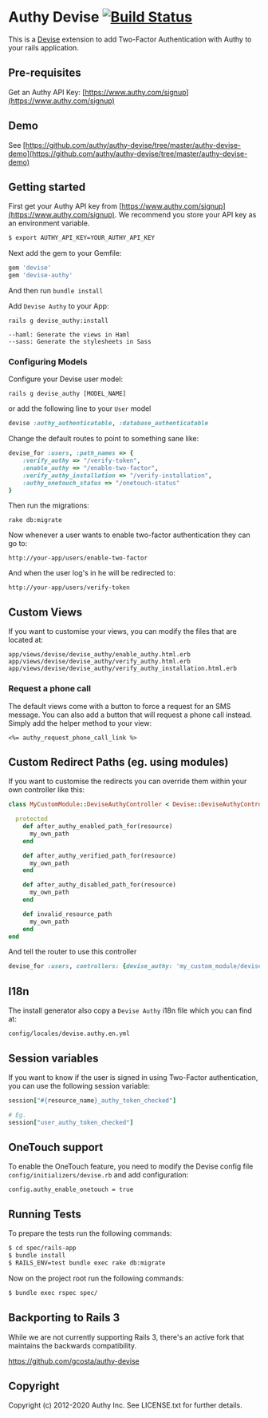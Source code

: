 # Authy Devise [![Build Status](https://travis-ci.org/authy/authy-devise.svg?branch=master)](https://travis-ci.org/authy/authy-devise)

This is a [Devise](https://github.com/plataformatec/devise) extension to add Two-Factor Authentication with Authy to your rails application.


## Pre-requisites

Get an Authy API Key: [https://www.authy.com/signup](https://www.authy.com/signup)

## Demo

See [https://github.com/authy/authy-devise/tree/master/authy-devise-demo](https://github.com/authy/authy-devise/tree/master/authy-devise-demo)

## Getting started

First get your Authy API key from [https://www.authy.com/signup](https://www.authy.com/signup). We recommend you store your API key as an environment variable.

```bash
$ export AUTHY_API_KEY=YOUR_AUTHY_API_KEY
```

Next add the gem to your Gemfile:

```ruby
gem 'devise'
gem 'devise-authy'
```

And then run `bundle install`

Add `Devise Authy` to your App:

    rails g devise_authy:install

    --haml: Generate the views in Haml
    --sass: Generate the stylesheets in Sass

### Configuring Models

Configure your Devise user model:

    rails g devise_authy [MODEL_NAME]

or add the following line to your `User` model

```ruby
devise :authy_authenticatable, :database_authenticatable
```

Change the default routes to point to something sane like:

```ruby
devise_for :users, :path_names => {
	:verify_authy => "/verify-token",
	:enable_authy => "/enable-two-factor",
	:verify_authy_installation => "/verify-installation",
	:authy_onetouch_status => "/onetouch-status"
}
```

Then run the migrations:

    rake db:migrate

Now whenever a user wants to enable two-factor authentication they can go
to:

    http://your-app/users/enable-two-factor

And when the user log's in he will be redirected to:

    http://your-app/users/verify-token


## Custom Views

If you want to customise your views, you can modify the files that are located at:

    app/views/devise/devise_authy/enable_authy.html.erb
    app/views/devise/devise_authy/verify_authy.html.erb
    app/views/devise/devise_authy/verify_authy_installation.html.erb

### Request a phone call

The default views come with a button to force a request for an SMS message. You can also add a button that will request a phone call instead. Simply add the helper method to your view:

    <%= authy_request_phone_call_link %>

## Custom Redirect Paths (eg. using modules)

If you want to customise the redirects you can override them within your own controller like this:

```ruby
class MyCustomModule::DeviseAuthyController < Devise::DeviseAuthyController

  protected
    def after_authy_enabled_path_for(resource)
      my_own_path
    end

    def after_authy_verified_path_for(resource)
      my_own_path
    end

    def after_authy_disabled_path_for(resource)
      my_own_path
    end

    def invalid_resource_path
      my_own_path
    end
end
```

And tell the router to use this controller

```ruby
devise_for :users, controllers: {devise_authy: 'my_custom_module/devise_authy'}
```


## I18n

The install generator also copy a `Devise Authy` i18n file which you can find at:

    config/locales/devise.authy.en.yml

## Session variables

If you want to know if the user is signed in using Two-Factor authentication,
you can use the following session variable:

```ruby
session["#{resource_name}_authy_token_checked"]

# Eg.
session["user_authy_token_checked"]
```

## OneTouch support

To enable the OneTouch feature, you need to modify the Devise config file `config/initializers/devise.rb` and add configuration:

```
config.authy_enable_onetouch = true
```


## Running Tests

To prepare the tests run the following commands:
```bash
$ cd spec/rails-app
$ bundle install
$ RAILS_ENV=test bundle exec rake db:migrate
```

Now on the project root run the following commands:
```bash
$ bundle exec rspec spec/
```

## Backporting to Rails 3

While we are not currently supporting Rails 3, there's an active fork that maintains the backwards compatibility.

https://github.com/gcosta/authy-devise

## Copyright

Copyright (c) 2012-2020 Authy Inc. See LICENSE.txt for
further details.
